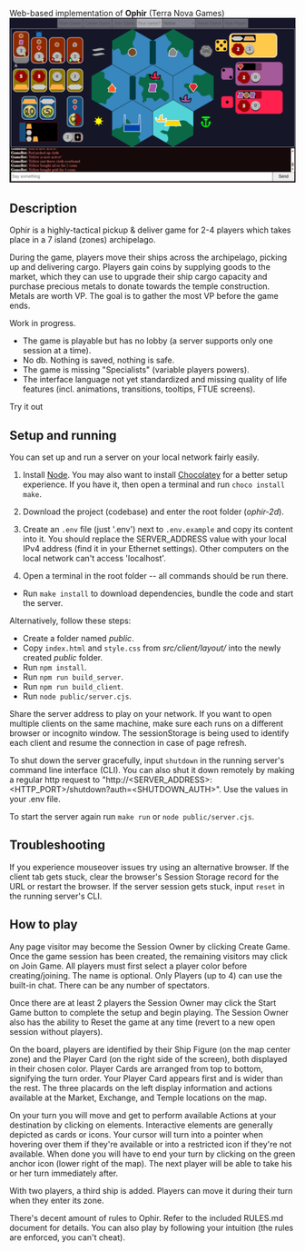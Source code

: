 Web-based implementation of **Ophir** (Terra Nova Games)
![3 Player game sample](./3-player-sample-screenshot.png)

## Description
Ophir is a highly-tactical pickup & deliver game for 2-4 players which takes place in a 7 island (zones) archipelago.

During the game, players move their ships across the archipelago, picking up and delivering cargo. Players gain coins by supplying goods to the market, which they can use to upgrade their ship cargo capacity and purchase precious metals to donate towards the temple construction. Metals are worth VP. The goal is to gather the most VP before the game ends.

Work in progress.

- The game is playable but has no lobby (a server supports only one session at a time).
- No db. Nothing is saved, nothing is safe.
- The game is missing "Specialists" (variable players powers).
- The interface language not yet standardized and missing quality of life features (incl. animations, transitions, tooltips, FTUE screens).

Try it out

## Setup and running
You can set up and run a server on your local network fairly easily.

1. Install [Node](https://nodejs.org/en/download/package-manager). You may also want to install [Chocolatey](https://docs.chocolatey.org/en-us/chocolatey-components-dependencies-and-support-lifecycle/#supported-windows-versions) for a better setup experience. If you have it, then open a terminal and run `choco install make`.

2. Download the project (codebase) and enter the root folder (*ophir-2d*).

3. Create an `.env` file (just '.env') next to `.env.example` and copy its content into it. You should replace the SERVER_ADDRESS value with your local IPv4 address (find it in your Ethernet settings). Other computers on the local network can't access 'localhost'.

4. Open a terminal in the root folder -- all commands should be run there.

 - Run `make install` to download dependencies, bundle the code and start the server.

Alternatively, follow these steps:
 - Create a folder named *public*.
 - Copy `index.html` and `style.css` from *src/client/layout/* into the newly created *public* folder.
 - Run `npm install`.
 - Run `npm run build_server`.
 - Run `npm run build_client`.
 - Run `node public/server.cjs`.

Share the server address to play on your network. If you want to open multiple clients on the same machine, make sure each runs on a different browser or incognito window. The sessionStorage is being used to identify each client and resume the connection in case of page refresh.

To shut down the server gracefully, input `shutdown` in the running server's command line interface (CLI).
You can also shut it down remotely by making a regular http request to "http://<SERVER_ADDRESS>:<HTTP_PORT>/shutdown?auth=<SHUTDOWN_AUTH>". Use the values in your .env file.

To start the server again run `make run` or `node public/server.cjs`.

## Troubleshooting
If you experience mouseover issues try using an alternative browser.
If the client tab gets stuck, clear the browser's Session Storage record for the URL or restart the browser.
If the server session gets stuck, input `reset` in the running server's CLI.

## How to play

 Any page visitor may become the Session Owner by clicking Create Game. Once the game session has been created, the remaining visitors may click on Join Game. All players must first select a player color before creating/joining. The name is optional. Only Players (up to 4) can use the built-in chat. There can be any number of spectators.

 Once there are at least 2 players the Session Owner may click the Start Game button to complete the setup and begin playing. The Session Owner also has the ability to Reset the game at any time (revert to a new open session without players).

 On the board, players are identified by their Ship Figure (on the map center zone) and the Player Card (on the right side of the screen), both displayed in their chosen color. Player Cards are arranged from top to bottom, signifying the turn order. Your Player Card appears first and is wider than the rest. The three placards on the left display information and actions available at the Market, Exchange, and Temple locations on the map.

 On your turn you will move and get to perform available Actions at your destination by clicking on elements. Interactive elements are generally depicted as cards or icons. Your cursor will turn into a pointer when hovering over them if they're available or into a restricted icon if they're not available. When done you will have to end your turn by clicking on the green anchor icon (lower right of the map). The next player will be able to take his or her turn immediately after.

 With two players, a third ship is added. Players can move it during their turn when they enter its zone.   

 There's decent amount of rules to Ophir. Refer to the included RULES.md document for details. You can also play by following your intuition (the rules are enforced, you can't cheat).
